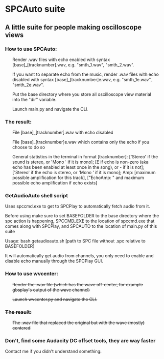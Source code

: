 <h1>SPCAuto suite</h1>
<h2>A little suite for people making oscilloscope views</h2>
<h3>How to use SPCAuto:</h3>
<list>
<ul>Render .wav files with echo enabled with syntax [base]_[tracknumber].wav, e.g. "smth_1.wav", "smth_2.wav".</ul>
<ul>If you want to separate echo from the music, render .wav files with echo disabled with syntax [base]_[tracknumber]<bold>e</bold>.wav, e.g. "smth_1e.wav", "smth_2e.wav".</ul>
<ul>Put the base directory where you store all oscilloscope view material into the "dir" variable.</ul>
<ul>Launch main.py and navigate the CLI.</ul>
</list>
<h3>The result:</h3>
<list>
<ul>File [base]_[tracknumber].wav with echo disabled</ul>
<ul>File [base]_[tracknumber]<bold>e</bold>.wav which contains only the echo if you choose to do so</ul>
<ul>General statistics in the terminal in format [tracknumber]: ['Stereo' if the sound is stereo, or 'Mono  ' if it is mono]; [E if echo is non-zero (aka echo has been enabled at least once in the song), or - if it is not]; ['Stereo' if the echo is stereo, or 'Mono  ' if it is mono]; Amp: [maximum possible amplification for this track], ["EchoAmp: " and maximum possible echo amplification if echo exists]</ul>
</list>
<h3>GetAudioAuto shell script</h3>
<p>Uses spccmd.exe to get to SPCPlay to automatically fetch audio from it.</p>
<p>Before using make sure to set BASEFOLDER to the base directory where the spc action is happening, SPCCMD_EXE to the location of spccmd.exe that comes along with SPCPlay, and SPCAUTO to the location of main.py of this suite</p>
<p>Usage: bash getaudioauto.sh [path to SPC file without .spc relative to BASEFOLDER]</p>
<p>It will automatically get audio from channels, you only need to enable and disable echo manually through the SPCPlay GUI.</p>
<h3>How to use wvcenter:</h3>
<s><list>
<ul>Render the .wav file (which has the wave off-center, for example gbsplay's output of the wave channel)</ul>
<ul>Launch wvcenter.py and navigate the CLI.</ul>
</list>
<h3>The result:</h3>
<list>
<ul>The .wav file that replaced the original but with the wave (mostly) centered</ul></s>
<h3>Don't, find some Audacity DC offset tools, they are way faster </h3> 
</list>
Contact me if you didn't understand something.
